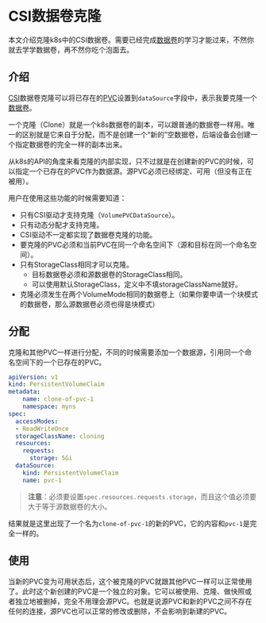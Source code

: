 # CSI数据卷克隆

本文介绍克隆k8s中的CSI数据卷。需要已经完成[数据卷](数据卷.md)的学习才能过来，不然你就去学学数据卷，再不然你吃个泡面去。

## 介绍

[CSI](数据卷.md#CSI)数据卷克隆可以将已存在的[PVC](持久卷（Persistent%20Volume）.md)设置到`dataSource`字段中，表示我要克隆一个[数据卷](数据卷.md)。

一个克隆（Clone）就是一个k8s数据卷的副本，可以跟普通的数据卷一样用。唯一的区别就是它来自于分配，而不是创建一个“新的”空数据卷，后端设备会创建一个指定数据卷的完全一样的副本出来。

从k8s的API的角度来看克隆的内部实现，只不过就是在创建新的PVC的时候，可以指定一个已存在的PVC作为数据源。源PVC必须已经绑定、可用（但没有正在被用）。

用户在使用这些功能的时候需要知道：

- 只有CSI驱动才支持克隆（`VolumePVCDataSource`）。
- 只有动态分配才支持克隆。
- CSI驱动不一定都实现了数据卷克隆的功能。
- 要克隆的PVC必须和当前PVC在同一个命名空间下（源和目标在同一个命名空间）。
- 只有StorageClass相同才可以克隆。
  - 目标数据卷必须和源数据卷的StorageClass相同。
  - 可以使用默认StorageClass，定义中不填storageClassName就好。
- 克隆必须发生在两个VolumeMode相同的数据卷上（如果你要申请一个块模式的数据卷，那么源数据卷必须也得是块模式）

## 分配

克隆和其他PVC一样进行分配，不同的时候需要添加一个数据源，引用同一个命名空间下的一个已存在的PVC。

```yaml
apiVersion: v1
kind: PersistentVolumeClaim
metadata:
    name: clone-of-pvc-1
    namespace: myns
spec:
  accessModes:
  - ReadWriteOnce
  storageClassName: cloning
  resources:
    requests:
      storage: 5Gi
  dataSource:
    kind: PersistentVolumeClaim
    name: pvc-1
```

>**注意**：必须要设置`spec.resources.requests.storage`，而且这个值必须要大于等于源数据卷的大小。

结果就是这里出现了一个名为`clone-of-pvc-1`的新的PVC，它的内容和`pvc-1`是完全一样的。

## 使用

当新的PVC变为可用状态后，这个被克隆的PVC就跟其他PVC一样可以正常使用了。此时这个新创建的PVC是一个独立的对象。它可以被使用、克隆、做快照或者独立地被删掉，完全不用理会源PVC。也就是说源PVC和新的PVC之间不存在任何的连接，源PVC也可以正常的修改或删除，不会影响到新建的PVC。